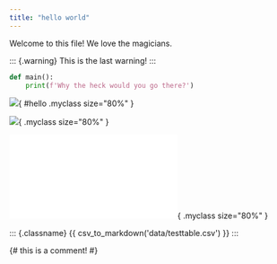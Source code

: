 ```yaml
---
title: "hello world"
---
```


Welcome to this file! We love the magicians.

::: {.warning}
This is the last warning!
:::

```python
def main():
    print(f'Why the heck would you go there?')
```

![]({{svg_to_png("https://storage.googleapis.com/public_data_09324832787/static_factory_methods.svg")}}){ #hello .myclass size="80%" }


![]({{pdf_to_png("data/hist_rt_comparison.pdf")}}){ .myclass size="80%" }

![](data/hist_rt_comparison.pdf){ .myclass size="80%" }


::: {.classname}
{{ csv_to_markdown('data/testtable.csv') }}
:::

{# this is a comment! #}
